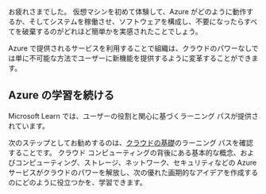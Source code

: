 お疲れさまでした。 仮想マシンを初めて体験して、Azure がどのように動作するか、そしてシステムを稼働させ、ソフトウェアを構成し、不要になったらすべてを破棄するのがどれほど簡単かを実感されたことでしょう。

Azure で提供されるサービスを利用することで組織は、クラウドのパワーなしでは単に不可能な方法でユーザーに新機能を提供するように変革することができます。

## <a name="continue-your-azure-journey"></a>Azure の学習を続ける

Microsoft Learn では、ユーザーの役割と関心に基づくラーニング パスが提供されています。

次のステップとしてお勧めするのは、[クラウドの基礎](/learn/paths/cloud-foundations/)のラーニング パスを確認することです。 クラウド コンピューティングの背後にある基本的な概念、およびコンピューティング、ストレージ、ネットワーク、セキュリティなどの Azure サービスがクラウドのパワーを解放し、次の優れた画期的なアイデアを作成するのにどのように役立つかを、学習できます。